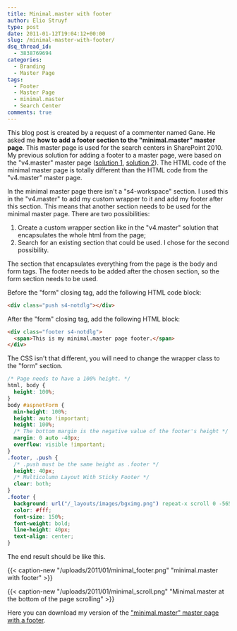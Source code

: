 ```yaml
---
title: Minimal.master with footer
author: Elio Struyf
type: post
date: 2011-01-12T19:04:12+00:00
slug: /minimal-master-with-footer/
dsq_thread_id:
  - 3838769694
categories:
  - Branding
  - Master Page
tags:
  - Footer
  - Master Page
  - minimal.master
  - Search Center
comments: true
---
```


This blog post is created by a request of a commenter named Gane. He asked me **how to add  a footer section to the "minimal.master" master page**. This master page is used for the search centers in SharePoint 2010.
My previous solution for adding a footer to a master page, were based on the "v4.master" master page ([solution 1](https://www.eliostruyf.com/v4-master-with-sticky-footer-and-docked-ribbon/), [solution 2](https://www.eliostruyf.com/v4-master-sticky-footer-with-undocked-ribbon/)). The HTML code of the minimal master page is totally different than the HTML code from the "v4.master" master page.

In the minimal master page there isn't a "s4-workspace" section. I used this in the "v4.master" to add my custom wrapper to it and add my footer after this section. This means that another section needs to be used for the minimal master page. There are two possibilities:

1.  Create a custom wrapper section like in the "v4.master" solution that encapsulates the whole html from the page;
2.  Search for an existing section that could be used.
I chose for the second possibility. 

The section that encapsulates everything from the page is the body and form tags. The footer needs to be added after the chosen section, so the form section needs to be used.

Before the "form" closing tag, add the following HTML code block:

```html
<div class="push s4-notdlg"></div>
```

After the "form" closing tag, add the following HTML block:

```html
<div class="footer s4-notdlg">
  <span>This is my minimal.master page footer.</span>
</div>
```

The CSS isn't that different, you will need to change the wrapper class to the "form" section.

```css
/* Page needs to have a 100% height. */
html, body { 
  height: 100%;
}
body #aspnetForm { 
  min-height: 100%;
  height: auto !important;
  height: 100%;
  /* The bottom margin is the negative value of the footer's height */
  margin: 0 auto -40px;
  overflow: visible !important;
}
.footer, .push {
  /* .push must be the same height as .footer */ 
  height: 40px;
  /* Multicolumn Layout With Sticky Footer */
  clear: both;
}
.footer {
  background: url("/_layouts/images/bgximg.png") repeat-x scroll 0 -565px #21374C;
  color: #fff;
  font-size: 150%;
  font-weight: bold;
  line-height: 40px;
  text-align: center;
}
```

The end result should be like this.

{{< caption-new "/uploads/2011/01/minimal_footer.png" "minimal.master with footer" >}}

{{< caption-new "/uploads/2011/01/minimal_scroll.png" "Minimal.master at the bottom of the page scrolling" >}}

Here you can download my version of the ["minimal.master" master page with a footer](/uploads/2011/01/minimal_with_footer.master.txt).